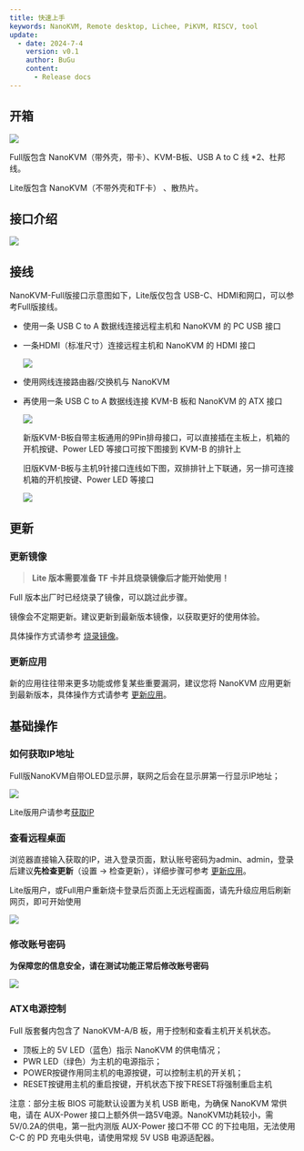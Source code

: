 ```yaml
---
title: 快速上手
keywords: NanoKVM, Remote desktop, Lichee, PiKVM, RISCV, tool
update:
  - date: 2024-7-4
    version: v0.1
    author: BuGu
    content:
      - Release docs
---
```


## 开箱

![](./../assets/NanoKVM/2_unbox/unbox_0.png)

Full版包含 NanoKVM（带外壳，带卡）、KVM-B板、USB A to C 线 *2、杜邦线。

Lite版包含 NanoKVM（不带外壳和TF卡） 、散热片。

## 接口介绍

![](./../assets/NanoKVM/2_unbox/Interface.png)

## 接线

NanoKVM-Full版接口示意图如下，Lite版仅包含 USB-C、HDMI和网口，可以参考Full版接线。

+ 使用一条 USB C to A 数据线连接远程主机和 NanoKVM 的 PC USB 接口

+ 一条HDMI（标准尺寸）连接远程主机和 NanoKVM 的 HDMI 接口

  ![](./../assets/NanoKVM/2_unbox/unbox_3.png)

+ 使用网线连接路由器/交换机与 NanoKVM

+ 再使用一条 USB C to A 数据线连接 KVM-B 板和 NanoKVM 的 ATX 接口

  ![](./../assets/NanoKVM/2_unbox/unbox_4.png)

  新版KVM-B板自带主板通用的9Pin排母接口，可以直接插在主板上，机箱的开机按键、Power LED 等接口可按下图接到 KVM-B 的排针上



  旧版KVM-B板与主机9针接口连线如下图，双排排针上下联通，另一排可连接机箱的开机按键、Power LED 等接口

  ![](./../assets/NanoKVM/2_unbox/unbox_2.png)

## 更新

### 更新镜像

> **Lite 版本需要准备 TF 卡并且烧录镜像后才能开始使用！**

Full 版本出厂时已经烧录了镜像，可以跳过此步骤。

镜像会不定期更新。建议更新到最新版本镜像，以获取更好的使用体验。

具体操作方式请参考 [烧录镜像](https://wiki.sipeed.com/hardware/zh/kvm/NanoKVM/system/flashing.html)。

### 更新应用

新的应用往往带来更多功能或修复某些重要漏洞，建议您将 NanoKVM 应用更新到最新版本，具体操作方式请参考 [更新应用](https://wiki.sipeed.com/hardware/zh/kvm/NanoKVM/system/updating.html)。

## 基础操作

### 如何获取IP地址

Full版NanoKVM自带OLED显示屏，联网之后会在显示屏第一行显示IP地址；

![](./../assets/NanoKVM/2_unbox/unbox_5.png)

Lite版用户请参考[获取IP](https://wiki.sipeed.com/hardware/zh/kvm/NanoKVM/system/updating.html)

### 查看远程桌面

浏览器直接输入获取的IP，进入登录页面，默认账号密码为admin、admin，登录后建议**先检查更新**（设置 -> 检查更新），详细步骤可参考 [更新应用](https://wiki.sipeed.com/hardware/zh/kvm/NanoKVM/system/updating.html)。

Lite版用户，或Full用户重新烧卡登录后页面上无远程画面，请先升级应用后刷新网页，即可开始使用

![](./../assets/NanoKVM/2_unbox/unbox_6.png)

### 修改账号密码

**为保障您的信息安全，请在测试功能正常后修改账号密码**

![](./../assets/NanoKVM/2_unbox/unbox_9.png)

### ATX电源控制

Full 版套餐内包含了 NanoKVM-A/B 板，用于控制和查看主机开关机状态。

+ 顶板上的 5V LED（蓝色）指示 NanoKVM 的供电情况；
+ PWR LED（绿色）为主机的电源指示；
+ POWER按键作用同主机的电源按键，可以控制主机的开关机；
+ RESET按键用主机的重启按键，开机状态下按下RESET将强制重启主机

注意：部分主板 BIOS 可能默认设置为关机 USB 断电，为确保 NanoKVM 常供电，请在 AUX-Power 接口上额外供一路5V电源。NanoKVM功耗较小，需5V/0.2A的供电，第一批内测版 AUX-Power 接口不带 CC 的下拉电阻，无法使用 C-C 的 PD 充电头供电，请使用常规 5V USB 电源适配器。

